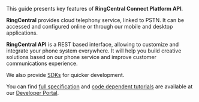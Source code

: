 This guide presents key features of **RingCentral Connect Platform API**. 

**RingCentral** provides cloud telephony service, linked to PSTN. It can be accessed and configured online or through our mobile and desktop applications.

**RingCentral API** is a REST based interface, allowing to customize and integrate your phone system everywhere. It will help you build creative solutions based on our phone service and improve customer communications experience.

We also provide [SDKs](https://developers.ringcentral.com/library/sdks.html) for quicker development.

You can find [full specification](https://developers.ringcentral.com/api-docs/latest/index.html) and [code dependent tutorials](https://ringcentral.github.io/tutorials/) are available at our [Developer Portal](https://developers.ringcentral.com/api-and-docs.html).